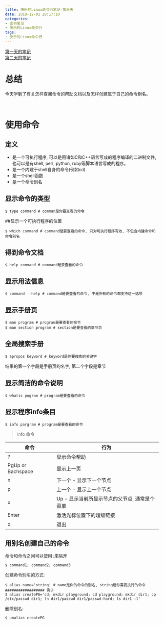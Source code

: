 ```yaml
---
title: 快乐的Linux命令行笔记-第三天
date: 2018-12-01 20:17:10
categories:
- 读书笔记
- 快乐的Linux命令行
tags:
- 快乐的Linux命令行
---
```


[第一天的笔记](/linux/The_Linux_Command_Line/The-Linux-Command-Line-read-note-1Day.html)<br>[第二天的笔记](/linux/The_Linux_Command_Line/The-Linux-Command-Line-read-note-2Day.html)<br>

# 总结

今天学到了有关怎样查阅命令的帮助文档以及怎样创建属于自己的命令别名。

<!--more-->

<br>

# 使用命令

## 定义

* 是一个可执行程序, 可以是用诸如C和C++语言写成的程序编译的二进制文件, 也可以是有shell, perl, python, ruby等脚本语言写成的程序。
* 是一个内建于shell自身的命令(例如cd)
* 是一个shell函数
* 是一个命令别名

## 显示命令的类型

```shell
$ type command # comman是你要查看的命令
```

##显示一个可执行程序的位置

```shell
$ which command # command是要查看的命令, 只对可执行程序有效, 不包含内建命令和命令别名
```

## 得到命令文档

```shell
$ help command # command是要查看的命令
```

## 显示用法信息

```shell
$ command --help # command是要查看的命令, 不是所有的命令都支持这一选项
```

## 显示手册页

```shell
$ man program # program是要查看的命令
$ man section program # section是要查看的章节页
```

## 全局搜索手册

```shell
$ apropos keyword # keyword是你要搜索的关键字
```

结果的第一个字段是手册页的名字, 第二个字段是章节

## 显示简洁的命令说明

```shell
$ whatis pogram # program是要查看的命令
```

## 显示程序info条目

```shell
$ info pargram # program是要查看的命令
```

> info 命令

| 命令                | 行为                         |
| ----------------- | -------------------------- |
| ?                 | 显示命令帮助                     |
| PgUp or Bachspace | 显示上一页                      |
| n                 | 下一个 - 显示下一个节点              |
| p                 | 上一个 - 显示上一个节点              |
| u                 | Up - 显示当前所显示节点的父节点, 通常是个菜单 |
| Enter             | 激活光标位置下的超级链接               |
| q                 | 退出                         |

## 用别名创建自己的命令

命令和命令之间可以使用`;`来隔开

```shell
$ command1; command2; command3
```

创建命令别名的方式:

```shell
$ alias name='string' # name是你的命令的别名, string是你需要执行的命令
################## 例子
$ alias createPG='cd; mkdir playground; cd playground; mkdir dir1; cp /etc/passwd dir1; ln dir1/passwd dir1/passwd-hard; ls dir1 -l'
```

删除别名:

```shell
$ unalias createPG
```

